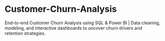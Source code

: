 # Customer-Churn-Analysis
End-to-end Customer Churn Analysis using SQL &amp; Power BI | Data cleaning, modeling, and interactive dashboards to uncover churn drivers and retention strategies.
